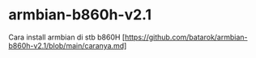 # armbian-b860h-v2.1
Cara install armbian di stb b860H
[https://github.com/batarok/armbian-b860h-v2.1/blob/main/caranya.md]
